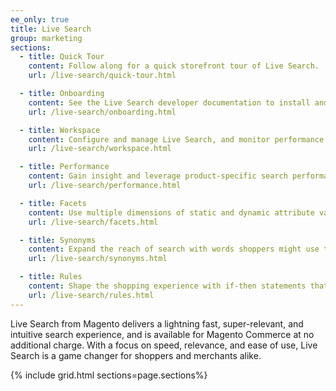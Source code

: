 ```yaml
---
ee_only: true
title: Live Search
group: marketing
sections:
  - title: Quick Tour
    content: Follow along for a quick storefront tour of Live Search.
    url: /live-search/quick-tour.html

  - title: Onboarding
    content: See the Live Search developer documentation to install and connect the module as a service for your Magento installation.
    url: /live-search/onboarding.html

  - title: Workspace
    content: Configure and manage Live Search, and monitor performance.
    url: /live-search/workspace.html

  - title: Performance
    content: Gain insight and leverage product-specific search performance to optimize search.
    url: /live-search/performance.html

  - title: Facets
    content: Use multiple dimensions of static and dynamic attribute values as a high-performance search filters.
    url: /live-search/facets.html

  - title: Synonyms
    content: Expand the reach of search with words shoppers might use that differ from those in your catalog.
    url: /live-search/synonyms.html

  - title: Rules
    content: Shape the shopping experience with if-then statements that add logic and events to search. Use rules to boost or bury products for a specific period of time.
    url: /live-search/rules.html
---
```


Live Search from Magento delivers a lightning fast, super-relevant, and intuitive search experience, and is available for Magento Commerce at no additional charge. With a focus on speed, relevance, and ease of use, Live Search is a game changer for shoppers and merchants alike.

{% include grid.html sections=page.sections%}